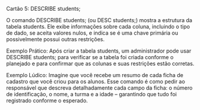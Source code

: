 Cartão 5: DESCRIBE students;

O comando DESCRIBE students; (ou DESC students;) mostra a estrutura da tabela students. Ele exibe informações sobre cada coluna, incluindo o tipo de dado, se aceita valores nulos, e indica se é uma chave primária ou possivelmente possui outras restrições.

Exemplo Prático:
Após criar a tabela students, um administrador pode usar DESCRIBE students; para verificar se a tabela foi criada conforme o planejado e para confirmar que as colunas e suas restrições estão corretas.

Exemplo Lúdico:
Imagine que você recebe um resumo de cada ficha de cadastro que você criou para os alunos. Esse comando é como pedir ao responsável que descreva detalhadamente cada campo da ficha: o número de identificação, o nome, a turma e a idade – garantindo que tudo foi registrado conforme o esperado.